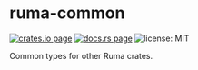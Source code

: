 # ruma-common

[![crates.io page](https://img.shields.io/crates/v/ruma-common.svg)](https://crates.io/crates/ruma-common)
[![docs.rs page](https://docs.rs/ruma-common/badge.svg)](https://docs.rs/ruma-common/)
![license: MIT](https://img.shields.io/crates/l/ruma-common.svg)

Common types for other Ruma crates.

